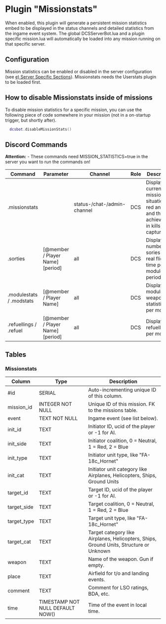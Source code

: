 # Plugin "Missionstats"
When enabled, this plugin will generate a persistent mission statistics embed to be displayed in the status channels and detailed statistics from the ingame event system. 
The global DCSServerBot.lua and a plugin specific mission.lua will automatically be loaded into any mission running on that specific server.

## Configuration
Mission statistics can be enabled or disabled in the server configuration (see [e) Server Specific Sections](../../README.md)).
Missionstats needs the Userstats plugin to be loaded first.

## How to disable Missionstats inside of missions
To disable mission statistics for a specific mission, you can use the following piece of code somewhere in your mission (not in a on-startup trigger, but shortly after).
```lua
  dcsbot.disableMissionStats()
```

## Discord Commands
**Attention:** - These commands need MISSION_STATISTICS=true in the server you want to run the commands on!


| Command                  | Parameter                        | Channel                     | Role | Description                                                                                        |
|--------------------------|----------------------------------|-----------------------------|------|----------------------------------------------------------------------------------------------------|
| .missionstats            |                                  | status-/chat-/admin-channel | DCS  | Display the current mission situation for red and blue and the achievments in kills and captures.  |
| .sorties                 | [@member / Player Name] [period] | all                         | DCS  | Display the number of sories and real flight time per module / period.                             |
| .modulestats / .modstats | [@member / Player Name]          | all                         | DCS  | Display module and weapon statistics per module.                                                   |
| .refuellings / .refuel   | [@member / Player Name] [period] | all                         | DCS  | Display refuellings per module.                                                                    |

## Tables
### Missionstats
| Column      | Type                             | Description                                                                            |
|-------------|----------------------------------|----------------------------------------------------------------------------------------|
| #id         | SERIAL                           | Auto-incrementing unique ID of this column.                                            |
| mission_id  | INTEGER NOT NULL                 | Unique ID of this mission. FK to the missions table.                                   |
| event       | TEXT NOT NULL                    | Ingame event (see list below).                                                         |
| init_id     | TEXT                             | Initiator ID, ucid of the player or -1 for AI.                                         |
| init_side   | TEXT                             | Initiator coalition, 0 = Neutral, 1 = Red, 2 = Blue                                    |
| init_type   | TEXT                             | Initiator unit type, like "FA-18c_Hornet"                                              |
| init_cat    | TEXT                             | Initiator unit category like Airplanes, Helicopters, Ships, Ground Units               |
| target_id   | TEXT                             | Target ID, ucid of the player or -1 for AI.                                            |
| target_side | TEXT                             | Target coalition, 0 = Neutral, 1 = Red, 2 = Blue                                       |
| target_type | TEXT                             | Target unit type, like "FA-18c_Hornet"                                                 |
| target_cat  | TEXT                             | Target category like Airplanes, Helicopters, Ships, Ground Units, Structure or Unknown |
| weapon      | TEXT                             | Name of the weapon. Gun if empty.                                                      |
| place       | TEXT                             | Airfield for t/o and landing events.                                                   |
| comment     | TEXT                             | Comment for LSO ratings, BDA, etc.                                                     |
| time        | TIMESTAMP NOT NULL DEFAULT NOW() | Time of the event in local time.                                                       |
